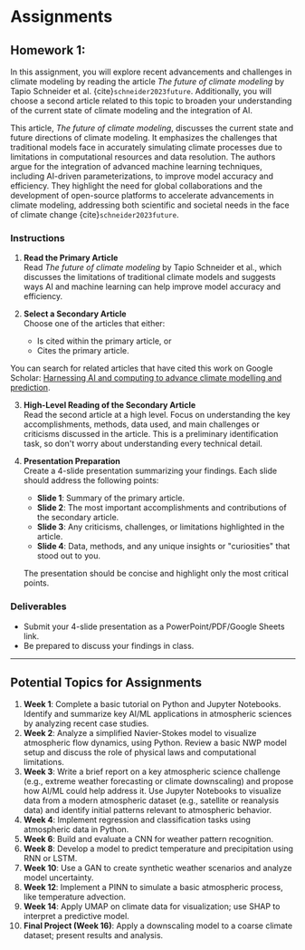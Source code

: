 # Assignments

## Homework 1:

In this assignment, you will explore recent advancements and challenges in climate modeling by reading the article *The future of climate modeling* by Tapio Schneider et al. {cite}`schneider2023future`. Additionally, you will choose a second article related to this topic to broaden your understanding of the current state of climate modeling and the integration of AI.

This article, *The future of climate modeling*, discusses the current state and future directions of climate modeling. It emphasizes the challenges that traditional models face in accurately simulating climate processes due to limitations in computational resources and data resolution. The authors argue for the integration of advanced machine learning techniques, including AI-driven parameterizations, to improve model accuracy and efficiency. They highlight the need for global collaborations and the development of open-source platforms to accelerate advancements in climate modeling, addressing both scientific and societal needs in the face of climate change {cite}`schneider2023future`.

### Instructions

1. **Read the Primary Article**  
   Read *The future of climate modeling* by Tapio Schneider et al., which discusses the limitations of traditional climate models and suggests ways AI and machine learning can help improve model accuracy and efficiency.

2. **Select a Secondary Article**  
   Choose one of the articles that either:
   - Is cited within the primary article, or
   - Cites the primary article.

You can search for related articles that have cited this work on Google Scholar: [Harnessing AI and computing to advance climate modelling and prediction](https://scholar.google.com/scholar?cites=9155263179351258030&as_sdt=2005&sciodt=0,5&hl=es).

3. **High-Level Reading of the Secondary Article**  
   Read the second article at a high level. Focus on understanding the key accomplishments, methods, data used, and main challenges or criticisms discussed in the article. This is a preliminary identification task, so don't worry about understanding every technical detail.

4. **Presentation Preparation**  
   Create a 4-slide presentation summarizing your findings. Each slide should address the following points:
   - **Slide 1**: Summary of the primary article.   
   - **Slide 2**: The most important accomplishments and contributions of the secondary article.
   - **Slide 3**: Any criticisms, challenges, or limitations highlighted in the article.
   - **Slide 4**: Data, methods, and any unique insights or "curiosities" that stood out to you.

   The presentation should be concise and highlight only the most critical points.

### Deliverables
- Submit your 4-slide presentation as a PowerPoint/PDF/Google Sheets link.
- Be prepared to discuss your findings in class.


---

## Potential Topics for Assignments

1. **Week 1**: Complete a basic tutorial on Python and Jupyter Notebooks. Identify and summarize key AI/ML applications in atmospheric sciences by analyzing recent case studies.
2. **Week 2**: Analyze a simplified Navier-Stokes model to visualize atmospheric flow dynamics, using Python. Review a basic NWP model setup and discuss the role of physical laws and computational limitations.
3. **Week 3**: Write a brief report on a key atmospheric science challenge (e.g., extreme weather forecasting or climate downscaling) and propose how AI/ML could help address it. Use Jupyter Notebooks to visualize data from a modern atmospheric dataset (e.g., satellite or reanalysis data) and identify initial patterns relevant to atmospheric behavior.
4. **Week 4**: Implement regression and classification tasks using atmospheric data in Python.
5. **Week 6**: Build and evaluate a CNN for weather pattern recognition.
6. **Week 8**: Develop a model to predict temperature and precipitation using RNN or LSTM.
7. **Week 10**: Use a GAN to create synthetic weather scenarios and analyze model uncertainty.
8. **Week 12**: Implement a PINN to simulate a basic atmospheric process, like temperature advection.
9. **Week 14**: Apply UMAP on climate data for visualization; use SHAP to interpret a predictive model.
10. **Final Project (Week 16)**: Apply a downscaling model to a coarse climate dataset; present results and analysis.
